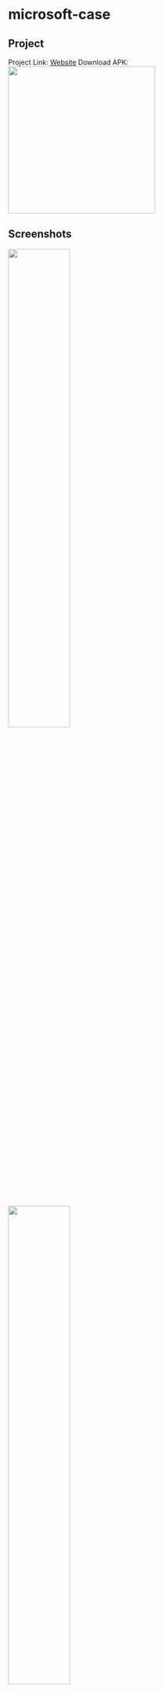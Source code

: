# microsoft-case

## Project

Project Link: [Website](https://guestbook.sunaayhan.com/pages/messages) Download
APK:
<img src="https://github.com/sunaayhan/microsoft-case/blob/master/images_readme/qr.png?raw=true" width="300" height="300">

## Screenshots

<img src="https://github.com/sunaayhan/microsoft-case/blob/master/images_readme/ss/page1m.jpeg?raw=true" height="50%">
<img src="https://github.com/sunaayhan/microsoft-case/blob/master/images_readme/ss/page11m.jpeg?raw=true" height="50%">
<img src="https://github.com/sunaayhan/microsoft-case/blob/master/images_readme/ss/page2m.jpeg?raw=true" height="50%">

## Documentation

[Documentation Gitbook](https://sunas-organization.gitbook.io/louvre-guestbook)

## Introduction

Guestbook is a modern web/mobile application built with Ionic Capacitor and
React, designed to enhance visitor management by allowing users to leave reviews
and messages easily. It features a robust API implemented with Fastify for
backend services, ensuring quick and secure data handling.

## Features

- **Guest Reviews:** Allows visitors to post their reviews and thoughts.
- **Admin Panel:** Enables administrators to manage guest reviews and other
  application settings. Accessible at `/admin-panel`.
- **Responsive Design:** Fully responsive design that works seamlessly across
  different devices and platforms.
- **Security:** Enhanced security features to protect user data and prevent
  unauthorized access.

## Installation

To get Guestbook up and running on your local environment, follow these steps:

### Prerequisites

- Node.js (v20.x or later)
- npm (v6.x or later)
- mongoDB

### Setup

#### Frontend

1. Clone the repository:

   ```bash
   git clone https://github.com/SunaAyhan/microsoft-case.git
   cd microsoft-case
   ```

2. Install dependencies for the main app:

   ```bash
   npm install
   ```
3. Start web server:

   ```bash
   npm run dev
   ```
4. Build:

   ```bash
   npm run build
   ```
5. Build for Android:
   ```bash
   npx cap copy android
   npx cap build android
   npx cap run android
   ```

#### Backend

1. Navigate to the API directory and install its dependencies:

   ```bash
   cd API
   npm install
   ```

2. Start the backend API:

   ```bash
   node index.js
   ```

## Structure

Here's a brief overview of the project structure:

- **API/**: Contains the Fastify API with its configurations and dependencies.
- **android/**: Android platform-specific files, including Java source and
  resource files.
- **src/**: Contains React components, styles, and the main entry point for the
  Ionic app.
- **public/**: Static assets like images and the app manifest.
- **capacitor.config.ts**: Configuration file for Capacitor.
- **ionic.config.json**: Configuration file for Ionic.

## Contributing

Contributions are what make the open-source community such an amazing place to
learn, inspire, and create. Any contributions you make are **greatly
appreciated**.

1. Fork the Project
2. Create your Feature Branch (`git checkout -b feature/AmazingFeature`)
3. Commit your Changes (`git commit -m 'Add some AmazingFeature'`)
4. Push to the Branch (`git push origin feature/AmazingFeature`)
5. Open a Pull Request

## Contact

Suna Ayhan - sunaayhan16@gmail.com
